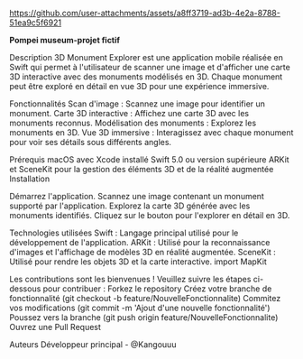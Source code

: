 
https://github.com/user-attachments/assets/a8ff3719-ad3b-4e2a-8788-51ea9c5f6921

**Pompei museum-projet fictif**

Description
3D Monument Explorer est une application mobile réalisée en Swift qui permet à l'utilisateur de scanner une image et d'afficher une carte 3D interactive avec des monuments modélisés en 3D. Chaque monument peut être exploré en détail en vue 3D pour une expérience immersive.

Fonctionnalités
Scan d'image : Scannez une image pour identifier un monument.
Carte 3D interactive : Affichez une carte 3D avec les monuments reconnus.
Modélisation des monuments : Explorez les monuments en 3D.
Vue 3D immersive : Interagissez avec chaque monument pour voir ses détails sous différents angles.

Prérequis
macOS avec Xcode installé
Swift 5.0 ou version supérieure
ARKit et SceneKit pour la gestion des éléments 3D et de la réalité augmentée
Installation

Démarrez l'application.
Scannez une image contenant un monument supporté par l'application.
Explorez la carte 3D générée avec les monuments identifiés.
Cliquez sur le bouton pour l'explorer en détail en 3D.

Technologies utilisées
Swift : Langage principal utilisé pour le développement de l'application.
ARKit : Utilisé pour la reconnaissance d'images et l'affichage de modèles 3D en réalité augmentée.
SceneKit : Utilisé pour rendre les objets 3D et la carte interactive.
import MapKit

Les contributions sont les bienvenues ! Veuillez suivre les étapes ci-dessous pour contribuer :
Forkez le repository
Créez votre branche de fonctionnalité (git checkout -b feature/NouvelleFonctionnalite)
Commitez vos modifications (git commit -m 'Ajout d'une nouvelle fonctionnalité')
Poussez vers la branche (git push origin feature/NouvelleFonctionnalite)
Ouvrez une Pull Request

Auteurs
Développeur principal - @Kangouuu
